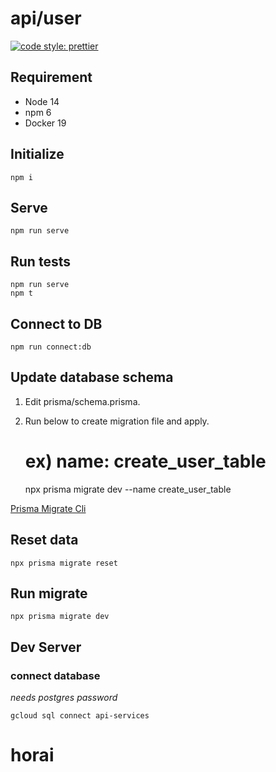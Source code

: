 # api/user

[![code style: prettier](https://img.shields.io/badge/code_style-prettier-ff69b4.svg?style=flat-square)](https://github.com/prettier/prettier)

## Requirement

-   Node 14
-   npm 6
-   Docker 19

## Initialize

    npm i

## Serve

    npm run serve

## Run tests

    npm run serve
    npm t

## Connect to DB

    npm run connect:db

## Update database schema

1. Edit prisma/schema.prisma.
1. Run below to create migration file and apply.

    # ex) name: create_user_table

    npx prisma migrate dev --name create_user_table

[Prisma Migrate Cli](https://www.prisma.io/docs/reference/api-reference/command-reference#prisma-migrate-preview)

## Reset data

    npx prisma migrate reset

## Run migrate

    npx prisma migrate dev

## Dev Server

### connect database

_needs postgres password_

```
gcloud sql connect api-services
```
# horai

